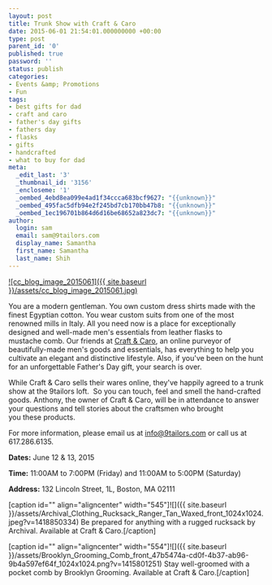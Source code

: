 ```yaml
---
layout: post
title: Trunk Show with Craft & Caro
date: 2015-06-01 21:54:01.000000000 +00:00
type: post
parent_id: '0'
published: true
password: ''
status: publish
categories:
- Events &amp; Promotions
- Fun
tags:
- best gifts for dad
- craft and caro
- father's day gifts
- fathers day
- flasks
- gifts
- handcrafted
- what to buy for dad
meta:
  _edit_last: '3'
  _thumbnail_id: '3156'
  _encloseme: '1'
  _oembed_4ebd8ea099e4ad1f34ccca683bcf9627: "{{unknown}}"
  _oembed_495fac5dfb94e2f245bd7cb170bb47b8: "{{unknown}}"
  _oembed_1ec196701b864d6d16be68652a823dc7: "{{unknown}}"
author:
  login: sam
  email: sam@9tailors.com
  display_name: Samantha
  first_name: Samantha
  last_name: Shih
---
```

[![cc_blog_image_2015061]({{ site.baseurl }}/assets/cc_blog_image_2015061.jpg)](http://blog.9tailors.com/uploads/cc_blog_image_2015061.jpg)

You are a modern gentleman. You own custom dress shirts made with the finest Egyptian cotton. You wear custom suits from one of the most renowned mills in Italy. All you need now is a place for exceptionally designed and well-made men's essentials from leather flasks to mustache comb. Our friends at [Craft & Caro](http://craftandcaro.com), an online purveyor of beautifully-made men's goods and essentials, has everything to help you cultivate an elegant and distinctive lifestyle. Also, if you've been on the hunt for an unforgettable Father's Day gift, your search is over.

While Craft & Caro sells their wares online, they've happily agreed to a trunk show at the 9tailors loft.  So you can touch, feel and smell the hand-crafted goods. Anthony, the owner of Craft & Caro, will be in attendance to answer your questions and tell stories about the craftsmen who brought you these products.

For more information, please email us at info@9tailors.com or call us at 617.286.6135.

**Dates:** June 12 & 13, 2015

**Time:** 11:00AM to 7:00PM (Friday) and 11:00AM to 5:00PM (Saturday)

**Address:** 132 Lincoln Street, 1L, Boston, MA 02111

\[caption id="" align="aligncenter" width="545"\]![]({{ site.baseurl }}/assets/Archival_Clothing_Rucksack_Ranger_Tan_Waxed_front_1024x1024.jpeg?v=1418850334) Be prepared for anything with a rugged rucksack by Archival. Available at Craft & Caro.\[/caption\]

\[caption id="" align="aligncenter" width="554"\]![]({{ site.baseurl }}/assets/Brooklyn_Grooming_Comb_front_47b5474a-cd0f-4b37-ab96-9b4a597ef64f_1024x1024.png?v=1415801251) Stay well-groomed with a pocket comb by Brooklyn Grooming. Available at Craft & Caro.\[/caption\]
